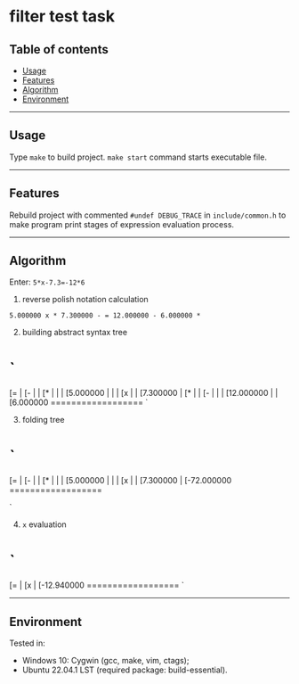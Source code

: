 # filter test task

## Table of contents
- [Usage](#usage)
- [Features](#features)
- [Algorithm](#algoritm)
- [Environment](#environment)

---
## Usage

Type `make` to build project.
`make start` command starts executable file.

---
## Features

Rebuild project with commented `#undef DEBUG_TRACE` in `include/common.h` to make program print stages of expression evaluation process.

---
## Algorithm

Enter: `5*x-7.3=-12*6`

1) reverse polish notation calculation

`5.000000 x * 7.300000 - = 12.000000 - 6.000000 *`

2) building abstract syntax tree

`
===================
[=
|  [-
|  |  [*
|  |  |  [5.000000
|  |  |  [x
|  |  [7.300000
|  [*
|  |  [-
|  |  |  [12.000000
|  |  [6.000000
\==================
`

3) folding tree

`
===================
[=
|  [-
|  |  [*
|  |  |  [5.000000
|  |  |  [x
|  |  [7.300000
|  [-72.000000
\==================

`

4) `x` evaluation

`
===================
[=
|  [x
|  [-12.940000
\==================
`

---
## Environment

Tested in:
- Windows 10: Cygwin (gcc, make, vim, ctags);
- Ubuntu 22.04.1 LST (required package: build-essential).

